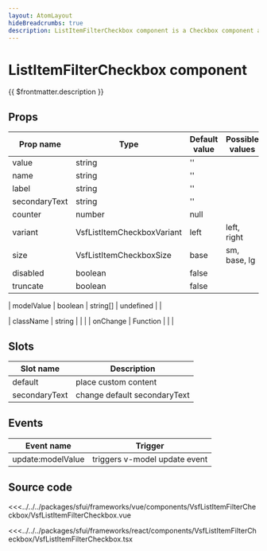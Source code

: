 ```yaml
---
layout: AtomLayout
hideBreadcrumbs: true
description: ListItemFilterCheckbox component is a Checkbox component adapted to appear in lists.
---
```


# ListItemFilterCheckbox component

{{ $frontmatter.description }}

<Generate />

## Props

| Prop name    | Type                     | Default value | Possible values                        |
| ------------ | ------------------------ | ------------- | -------------------------------------- |
| value        | string                   | ''            |                                        |
| name         | string                   | ''            |                                        |
| label        | string                   | ''            |                                        |
| secondaryText| string                   | ''            |                                        |
| counter      | number                   | null          |                                        |
| variant      | VsfListItemCheckboxVariant | left          |   left, right                          |
| size         | VsfListItemCheckboxSize    | base          |   sm,  base, lg                        |
| disabled     | boolean                  | false         |                                        |
| truncate     | boolean                  | false         |                                        |
<!-- vue -->
| modelValue   | boolean | string[]       | undefined     |                                        |
<!-- end vue -->
<!-- react -->
| className    | string                   |               |                                        |
| onChange     | Function                 |               |                                        |

<!-- end react -->

<!-- vue -->
## Slots

| Slot name       |            Description            |
| --------------  | -------------------------------   |
| default         |    place custom content           |
| secondaryText   |    change default secondaryText   |

## Events

| Event name        |            Trigger             |
| ----------------- | :----------------------------: |
| update:modelValue | triggers v-model update event  |

<!-- end vue -->

## Source code

<!-- vue -->
<<<../../../packages/sfui/frameworks/vue/components/VsfListItemFilterCheckbox/VsfListItemFilterCheckbox.vue
<!-- end vue -->
<!-- react -->
<<<../../../packages/sfui/frameworks/react/components/VsfListItemFilterCheckbox/VsfListItemFilterCheckbox.tsx
<!-- end react -->
